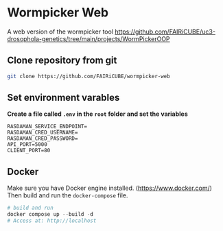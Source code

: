 # Wormpicker Web

A web version of the wormpicker tool https://github.com/FAIRiCUBE/uc3-drosophola-genetics/tree/main/projects/WormPickerOOP

## **Clone repository from git**

```bash
git clone https://github.com/FAIRiCUBE/wormpicker-web
```

## Set environment varables

**Create a file called `.env` in the `root` folder and set the variables**

```
RASDAMAN_SERVICE_ENDPOINT=
RASDAMAN_CRED_USERNAME=
RASDAMAN_CRED_PASSWORD=
API_PORT=5000
CLIENT_PORT=80
```

## Docker

Make sure you have Docker engine installed. (https://www.docker.com/)  
Then build and run the `docker-compose` file.

```powershell
# build and run
docker compose up --build -d
# Access at: http://localhost
```
